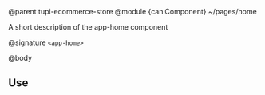 @parent tupi-ecommerce-store
@module {can.Component} ~/pages/home <app-home>

A short description of the app-home component

@signature `<app-home>`

@body

## Use

